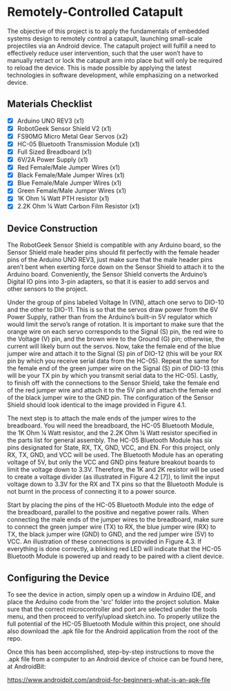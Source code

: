 Remotely-Controlled Catapult
==========================================================================
The objective of this project is to apply the fundamentals of embedded systems design to remotely control a catapult, launching small-scale projectiles via an Android device. The catapult project will fulfill a need to effectively reduce user intervention, such that the user won’t have to manually retract or lock the catapult arm into place but will only be required to reload the device. This is made possible by applying the latest technologies in software development, while emphasizing on a networked device.

Materials Checklist
------------------------------------------------------------------------
* [x] Arduino UNO REV3 (x1)
* [x] RobotGeek Sensor Shield V2 (x1)
* [x] FS90MG Micro Metal Gear Servos (x2)
* [x] HC-05 Bluetooth Transmission Module (x1)
* [x] Full Sized Breadboard (x1)
* [x] 6V/2A Power Supply (x1)
* [x] Red Female/Male Jumper Wires (x1)
* [x] Black Female/Male Jumper Wires (x1)
* [x] Blue Female/Male Jumper Wires (x1)
* [x] Green Female/Male Jumper Wires (x1)
* [x] 1K Ohm ¼ Watt PTH resistor (x1)
* [x] 2.2K Ohm ¼ Watt Carbon Film Resistor (x1)

Device Construction
------------------------------------------------------------------------
The RobotGeek Sensor Shield is compatible with any Arduino board, so the Sensor Shield male header pins should fit perfectly with the female header pins of the Arduino UNO REV3, just make sure that the male header pins aren’t bent when exerting force down on the Sensor Shield to attach it to the Arduino board. Conveniently, the Sensor Shield converts the Arduino’s Digital IO pins into 3-pin adapters, so that it is easier to add servos and other sensors to the project. 

Under the group of pins labeled Voltage In (VIN), attach one servo to DIO-10 and the other to DIO-11. This is so that the servos draw power from the 6V Power Supply, rather than from the Arduino’s built-in 5V regulator which would limit the servo’s range of rotation. It is important to make sure that the orange wire on each servo corresponds to the Signal (S) pin, the red wire to the Voltage (V) pin, and the brown wire to the Ground (G) pin; otherwise, the current will likely burn out the servos. Now, take the female end of the blue jumper wire and attach it to the Signal (S) pin of DIO-12 (this will be your RX pin by which you receive serial data from the HC-05). Repeat the same for the female end of the green jumper wire on the Signal (S) pin of DIO-13 (this will be your TX pin by which you transmit serial data to the HC-05). Lastly, to finish off with the connections to the Sensor Shield, take the female end of the red jumper wire and attach it to the 5V pin and attach the female end of the black jumper wire to the GND pin. The configuration of the Sensor Shield should look identical to the image provided in Figure 4.1.

The next step is to attach the male ends of the jumper wires to the breadboard. You will need the breadboard, the HC-05 Bluetooth Module, the 1K Ohm ¼ Watt resistor, and the 2.2K Ohm ¼ Watt resistor specified in the parts list for general assembly. The HC-05 Bluetooth Module has six pins designated for State, RX, TX, GND, VCC, and EN. For this project, only RX, TX, GND, and VCC will be used. The Bluetooth Module has an operating voltage of 5V, but only the VCC and GND pins feature breakout boards to limit the voltage down to 3.3V. Therefore, the 1K and 2K resistor will be used to create a voltage divider (as illustrated in Figure 4.2 [7]), to limit the input voltage down to 3.3V for the RX and TX pins so that the Bluetooth Module is not burnt in the process of connecting it to a power source.
 
Start by placing the pins of the HC-05 Bluetooth Module into the edge of the breadboard, parallel to the positive and negative power rails. When connecting the male ends of the jumper wires to the breadboard, make sure to connect the green jumper wire (TX) to RX, the blue jumper wire (RX) to TX, the black jumper wire (GND) to GND, and the red jumper wire (5V) to VCC. An illustration of these connections is provided in Figure 4.3. If everything is done correctly, a blinking red LED will indicate that the HC-05 Bluetooth Module is powered up and ready to be paired with a client device.
 
Configuring the Device
--------------------------------------------------------------
To see the device in action, simply open up a window in Arduino IDE, and place the Arduino code from the 'src' folder into the project solution. Make sure that the correct microcontroller and port are selected under the tools menu, and then proceed to verify/upload sketch.ino. To properly utilize the full potential of the  HC-05 Bluetooth Module within this project, one should also download the .apk file for the Android application from the root of the repo. 

Once this has been accomplished, step-by-step instructions to move the .apk file from a computer to an Android device of choice can be found here, at AndroidBit: 

https://www.androidpit.com/android-for-beginners-what-is-an-apk-file  

